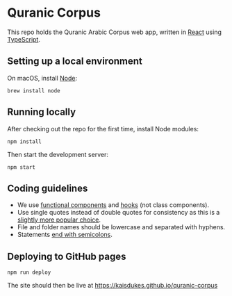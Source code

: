 # Quranic Corpus

This repo holds the Quranic Arabic Corpus web app, written in [React](https://react.dev) using [TypeScript](https://www.typescriptlang.org).

## Setting up a local environment

On macOS, install [Node](https://nodejs.org):

```
brew install node
```

## Running locally

After checking out the repo for the first time, install Node modules:

```
npm install
```

Then start the development server:

```
npm start
```

## Coding guidelines

* We use [functional components](https://betterprogramming.pub/pros-cons-of-functional-components-in-react-f52bded98db0) and [hooks](https://reactjs.org/docs/hooks-intro.html) (not class components).
* Use single quotes instead of double quotes for consistency as this is a [slightly more popular choice](https://medium.com/@bunlong/single-quotes-vs-double-quotes-in-javascript-f224894d554f).
* File and folder names should be lowercase and separated with hyphens.
* Statements [end with semicolons](https://dev.to/adriennemiller/semicolons-in-javascript-to-use-or-not-to-use-2nli).

## Deploying to GitHub pages

```
npm run deploy
```

The site should then be live at https://kaisdukes.github.io/quranic-corpus